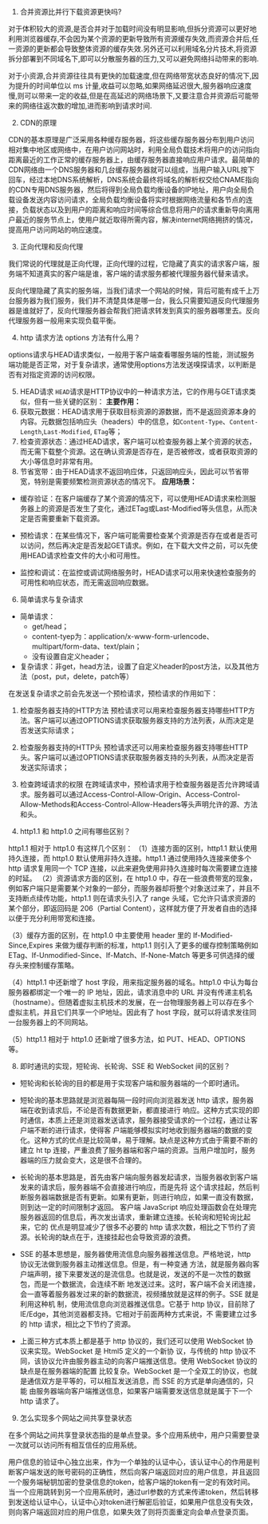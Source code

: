 1. 合并资源比并行下载资源更快吗?

对于体积较大的资源,是否合并对于加载时间没有明显影响,但拆分资源可以更好地利用浏览器缓存,不会因为某个资源的更新导致所有资源缓存失效,而资源合并后,任一资源的更新都会导致整体资源的缓存失效.另外还可以利用域名分片技术,将资源拆分部署到不同域名下,即可以分散服务器的压力,又可以避免网络抖动带来的影响.

对于小资源,合并资源往往具有更快的加载速度,但在网络带宽状态良好的情况下,因为提升的时间单位以 ms 计量,收益可以忽略,如果网络延迟很大,服务器响应速度慢,则可以带来一定的收益,但是在高延迟的网络场景下,又要注意合并资源后可能带来的网络往返次数的增加,进而影响到请求时间.

2. CDN的原理

CDN的基本原理是广泛采用各种缓存服务器，将这些缓存服务器分布到用户访问相对集中地区或网络中，在用户访问网站时，利用全局负载技术将用户的访问指向距离最近的工作正常的缓存服务器上，由缓存服务器直接响应用户请求。最简单的CDN网络由一个DNS服务器和几台缓存服务器就可以组成，当用户输入URL按下回车，经过本地DNS系统解析，DNS系统会最终将域名的解析权交给CNAME指向的CDN专用DNS服务器，然后将得到全局负载均衡设备的IP地址，用户向全局负载设备发送内容访问请求，全局负载均衡设备将实时根据网络流量和各节点的连接，负载状态以及到用户的距离和响应时间等综合信息将用户的请求重新导向离用户最近的服务节点上，使用户就近取得所需内容，解决internet网络拥挤的情况，提高用户访问网站的响应速度。

3. 正向代理和反向代理

我们常说的代理就是正向代理，正向代理的过程，它隐藏了真实的请求客户端，服务端不知道真实的客户端是谁，客户端的请求服务都被代理服务器代替来请求。

反向代理隐藏了真实的服务端，当我们请求一个网站的时候，背后可能有成千上万台服务器为我们服务，我们并不清楚具体是哪一台，我么只需要知道反向代理服务器是谁就好了，反向代理服务器会帮我们把请求转发到真实的服务器哪里去。反向代理服务器一般用来实现负载平衡。

4. http 请求方法 options 方法有什么用？

options请求与HEAD请求类似，一般用于客户端查看哪服务端的性能，测试服务端功能是否正常，对于复杂请求，通常使用options方法发送嗅探请求，以判断是否有对指定资源的访问权限。

5. HEAD请求
`HEAD`请求是HTTP协议中的一种请求方法，它的作用与GET请求类似，但有一些关键的区别：
**主要作用：**
  1. 获取元数据：HEAD请求用于获取目标资源的源数据，而不是返回资源本身的内容。元数据包括响应头（headers）中的信息，如`Content-Type`、`Content-Length`,`Last-Modified`, `ETag`等；
  2. 检查资源状态：通过HEAD请求，客户端可以检查服务器上某个资源的状态，而无需下载整个资源。这在确认资源是否存在，是否被修改，或者获取资源的大小等信息时非常有用。
  3. 节省宽带：由于HEAD请求不返回响应体，只返回响应头，因此可以节省带宽，特别是需要频繁检测资源状态的情况下。
**应用场景：**
  - 缓存验证：在客户端缓存了某个资源的情况下，可以使用HEAD请求来检测服务器上的资源是否发生了变化，通过ETag或Last-Modified等头信息，从而决定是否需要重新下载资源。
  - 预检请求：在某些情况下，客户端可能需要检查某个资源是否存在或者是否可以访问，然后再决定是否发起GET请求。例如，在下载大文件之前，可以先使用HEAD请求检查文件的大小和可用性。

  - 监控和调试：在监控或调试网络服务时，HEAD请求可以用来快速检查服务的可用性和响应状态，而无需返回响应数据。
6. 简单请求与复杂请求

- 简单请求：
  - get/head；
  - content-tyep为：application/x-www-form-urlencode、multipart/form-data、text/plain；
  - 没有设置自定义header；
- 复杂请求：非get，head方法，设置了自定义header的post方法，以及其他方法（post，put，delete，patch等）

在发送复杂请求之前会先发送一个预检请求，预检请求的作用如下：
  1. 检查服务器支持的HTTP方法
  预检请求可以用来检查服务器支持哪些HTTP方法。客户端可以通过OPTIONS请求获取服务器支持的方法列表，从而决定是否发送实际请求；
  2. 检查服务器支持的HTTP头
  预检请求还可以用来检查服务器支持哪些HTTP头。客户端可以通过OPTIONS请求获取服务器支持的头列表，从而决定是否发送实际请求；
  3. 检查跨域请求的权限
  在跨域请求中，预检请求用于检查服务器是否允许跨域请求。服务器可以通过Access-Control-Allow-Origin、Access-Control-Allow-Methods和Access-Control-Allow-Headers等头声明允许的源、方法和头。

7. http1.1 和 http1.0 之间有哪些区别？

http1.1 相对于 http1.0 有这样几个区别：
（1）连接方面的区别，http1.1 默认使用持久连接，而 http1.0 默认使用非持久连接。http1.1 通过使用持久连接来使多个 http 请求复用同一个 TCP 连接，以此来避免使用非持久连接时每次需要建立连接的时延。
（2）资源请求方面的区别，在 http1.0 中，存在一些浪费带宽的现象，例如客户端只是需要某个对象的一部分，而服务器却将整个对象送过来了，并且不支持断点续传功能，http1.1 则在请求头引入了 range 头域，它允许只请求资源的某个部分，即返回码是 206（Partial Content），这样就方便了开发者自由的选择以便于充分利用带宽和连接。

（3）缓存方面的区别，在 http1.0 中主要使用 header 里的 If-Modified-Since,Expires 来做为缓存判断的标准，http1.1 则引入了更多的缓存控制策略例如 ETag、If-Unmodified-Since、If-Match、If-None-Match 等更多可供选择的缓存头来控制缓存策略。

（4）http1.1 中还新增了 host 字段，用来指定服务器的域名。http1.0 中认为每台服务器都绑定一个唯一的 IP 地址，因此，请求消息中的 URL 并没有传递主机名（hostname）。但随着虚拟主机技术的发展，在一台物理服务器上可以存在多个虚拟主机，并且它们共享一个IP地址。因此有了 host 字段，就可以将请求发往同一台服务器上的不同网站。

（5）http1.1 相对于 http1.0 还新增了很多方法，如 PUT、HEAD、OPTIONS 等。

8. 即时通讯的实现，短轮询、长轮询、SSE 和 WebSocket 间的区别？

- 短轮询和长轮询的目的都是用于实现客户端和服务器端的一个即时通讯。

- 短轮询的基本思路就是浏览器每隔一段时间向浏览器发送 http 请求，服务器端在收到请求后，不论是否有数据更新，都直接进行
响应。这种方式实现的即时通信，本质上还是浏览器发送请求，服务器接受请求的一个过程，通过让客户端不断的进行请求，使得客
户端能够模拟实时地收到服务器端的数据的变化。这种方式的优点是比较简单，易于理解。缺点是这种方式由于需要不断的建立 ht
tp 连接，严重浪费了服务器端和客户端的资源。当用户增加时，服务器端的压力就会变大，这是很不合理的。

- 长轮询的基本思路是，首先由客户端向服务器发起请求，当服务器收到客户端发来的请求后，服务器端不会直接进行响应，而是先将
这个请求挂起，然后判断服务器端数据是否有更新。如果有更新，则进行响应，如果一直没有数据，则到达一定的时间限制才返回。
客户端 JavaScript 响应处理函数会在处理完服务器返回的信息后，再次发出请求，重新建立连接。长轮询和短轮询比起来，它的
优点是明显减少了很多不必要的 http 请求次数，相比之下节约了资源。长轮询的缺点在于，连接挂起也会导致资源的浪费。

- SSE 的基本思想是，服务器使用流信息向服务器推送信息。严格地说，http 协议无法做到服务器主动推送信息。但是，有一种变通
方法，就是服务器向客户端声明，接下来要发送的是流信息。也就是说，发送的不是一次性的数据包，而是一个数据流，会连续不断
地发送过来。这时，客户端不会关闭连接，会一直等着服务器发过来的新的数据流，视频播放就是这样的例子。SSE 就是利用这种机
制，使用流信息向浏览器推送信息。它基于 http 协议，目前除了 IE/Edge，其他浏览器都支持。它相对于前面两种方式来说，不
需要建立过多的 http 请求，相比之下节约了资源。

- 上面三种方式本质上都是基于 http 协议的，我们还可以使用 WebSocket 协议来实现。WebSocket 是 Html5 定义的一个新协
议，与传统的 http 协议不同，该协议允许由服务器主动的向客户端推送信息。使用 WebSocket 协议的缺点是在服务器端的配置
比较复杂。WebSocket 是一个全双工的协议，也就是通信双方是平等的，可以相互发送消息，而 SSE 的方式是单向通信的，只能
由服务器端向客户端推送信息，如果客户端需要发送信息就是属于下一个 http 请求了。

9. 怎么实现多个网站之间共享登录状态

在多个网站之间共享登录状态指的是单点登录。多个应用系统中，用户只需要登录一次就可以访问所有相互信任的应用系统。

用户信息的验证中心独立出来，作为一个单独的认证中心，该认证中心的作用是判断客户端发送的账号密码的正确性，然后向客户端返回对应的用户信息，并且返回一个服务端秘钥加密的登录信息的token，给客户端的token有一定的有效时间。当一个应用跳转到另一个应用系统时，通过url参数的方式来传递token，然后转移到发送给认证中心，认证中心对token进行解密后验证，如果用户信息没有失效，则向客户端返回对应的用户信息，如果失效了则将页面重定向会单点登录页面。
